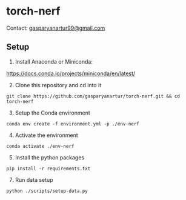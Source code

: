 # torch-nerf

Contact: <gasparyanartur99@gmail.com>

## Setup

1. Install Anaconda or Miniconda:

<https://docs.conda.io/projects/miniconda/en/latest/>

2. Clone this repository and cd into it

`git clone https://github.com/gasparyanartur/torch-nerf.git && cd torch-nerf`

3. Setup the Conda environment

`conda env create -f environment.yml -p ./env-nerf`

4. Activate the environment

`conda activate ./env-nerf`

5. Install the python packages

`pip install -r requirements.txt`

7. Run data setup

`python ./scripts/setup-data.py`
